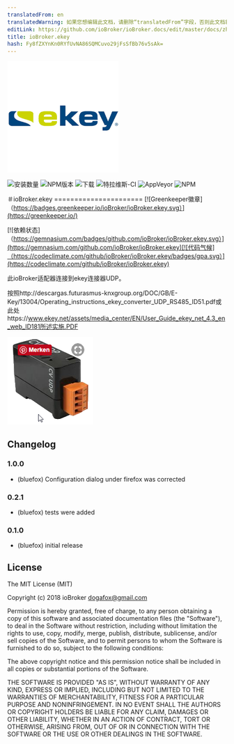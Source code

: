 ```yaml
---
translatedFrom: en
translatedWarning: 如果您想编辑此文档，请删除“translatedFrom”字段，否则此文档将再次自动翻译
editLink: https://github.com/ioBroker/ioBroker.docs/edit/master/docs/zh-cn/adapterref/iobroker.ekey/README.md
title: ioBroker.ekey
hash: Fy8fZXYnKn0RYfUvNA86SQMCuvo29jFsSfBb76v5sAk=
---
```

![商标](../../../en/adapterref/iobroker.ekey/admin/ekey.png)

![安装数量](http://iobroker.live/badges/ekey-stable.svg)
![NPM版本](http://img.shields.io/npm/v/iobroker.ekey.svg)
![下载](https://img.shields.io/npm/dm/iobroker.ekey.svg)
![特拉维斯-CI](http://img.shields.io/travis/ioBroker/ioBroker.ekey/master.svg)
![AppVeyor](https://ci.appveyor.com/api/projects/status/github/ioBroker/ioBroker.ekey?branch=master&svg=true)
![NPM](https://nodei.co/npm/iobroker.ekey.png?downloads=true)

＃ioBroker.ekey ======================
[![Greenkeeper徽章]（https://badges.greenkeeper.io/ioBroker/ioBroker.ekey.svg）](https://greenkeeper.io/)

[![依赖状态]（https://gemnasium.com/badges/github.com/ioBroker/ioBroker.ekey.svg）](https://gemnasium.com/github.com/ioBroker/ioBroker.ekey)[![代码气候]（https://codeclimate.com/github/ioBroker/ioBroker.ekey/badges/gpa.svg）](https://codeclimate.com/github/ioBroker/ioBroker.ekey)

此ioBroker适配器连接到ekey连接器UDP。

按照http://descargas.futurasmus-knxgroup.org/DOC/GB/E-Key/13004/Operating_instructions_ekey_converter_UDP_RS485_ID51.pdf或此处https://www.ekey.net/assets/media_center/EN/User_Guide_ekey_net_4.3_en_web_ID181所述实施.PDF

![图片](../../../en/adapterref/iobroker.ekey/img/ekey.png)

## Changelog

### 1.0.0
* (bluefox) Configuration dialog under firefox was corrected

### 0.2.1
* (bluefox) tests were added

### 0.1.0
* (bluefox) initial release

## License

The MIT License (MIT)

Copyright (c) 2018 ioBroker <dogafox@gmail.com>

Permission is hereby granted, free of charge, to any person obtaining a copy
of this software and associated documentation files (the "Software"), to deal
in the Software without restriction, including without limitation the rights
to use, copy, modify, merge, publish, distribute, sublicense, and/or sell
copies of the Software, and to permit persons to whom the Software is
furnished to do so, subject to the following conditions:

The above copyright notice and this permission notice shall be included in all
copies or substantial portions of the Software.

THE SOFTWARE IS PROVIDED "AS IS", WITHOUT WARRANTY OF ANY KIND, EXPRESS OR
IMPLIED, INCLUDING BUT NOT LIMITED TO THE WARRANTIES OF MERCHANTABILITY,
FITNESS FOR A PARTICULAR PURPOSE AND NONINFRINGEMENT. IN NO EVENT SHALL THE
AUTHORS OR COPYRIGHT HOLDERS BE LIABLE FOR ANY CLAIM, DAMAGES OR OTHER
LIABILITY, WHETHER IN AN ACTION OF CONTRACT, TORT OR OTHERWISE, ARISING FROM,
OUT OF OR IN CONNECTION WITH THE SOFTWARE OR THE USE OR OTHER DEALINGS IN THE
SOFTWARE.